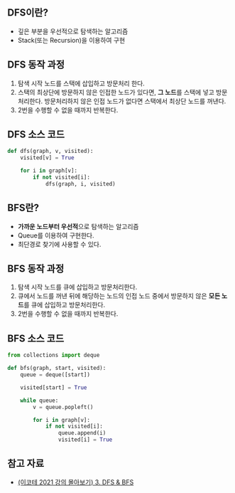 ## DFS이란?

- 깊은 부분을 우선적으로 탐색하는 알고리즘
- Stack(또는 Recursion)을 이용하여 구현

## DFS 동작 과정

1. 탐색 시작 노드를 스택에 삽입하고 방문처리 한다.
2. 스택의 최상단에 방문하지 않은 인접한 노드가 있다면, **그 노드**를 스택에 넣고 방문처리한다. 방문처리하지 않은 인접 노드가 없다면 스택에서 최상단 노드를 꺼낸다.
3. 2번을 수행할 수 없을 때까지 반복한다.

## DFS 소스 코드

```python
def dfs(graph, v, visited):
    visited[v] = True

    for i in graph[v]:
        if not visited[i]:
            dfs(graph, i, visited)
```

## BFS란?

- **가까운 노드부터 우선적**으로 탐색하는 알고리즘
- Queue를 이용하여 구현한다.
- 최단경로 찾기에 사용할 수 있다.

## BFS 동작 과정

1. 탐색 시작 노드를 큐에 삽입하고 방문처리한다.
2. 큐에서 노드를 꺼낸 뒤에 해당하는 노드의 인접 노드 중에서 방문하지 않은 **모든 노드**를 큐에 삽입하고 방문처리한다.
3. 2번을 수행할 수 없을 때까지 반복한다.

## BFS 소스 코드

```python
from collections import deque

def bfs(graph, start, visited):
    queue = deque([start])

    visited[start] = True

    while queue:
        v = queue.popleft()

        for i in graph[v]:
            if not visited[i]:
                queue.append(i)
                visited[i] = True
```

## 참고 자료

- [(이코테 2021 강의 몰아보기) 3. DFS & BFS](https://youtu.be/7C9RgOcvkvo?si=LUU15k_SGyuyeHVu)

